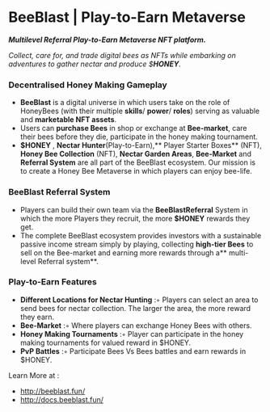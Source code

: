 # BeeBlast | Play-to-Earn Metaverse

**_Multilevel Referral Play-to-Earn Metaverse NFT platform._**

_Collect, care for, and trade digital bees as NFTs while embarking on adventures to gather nectar and produce $**HONEY**._

### Decentralised Honey Making Gameplay
- **BeeBlast** is a digital universe in which users take on the role of HoneyBees (with their multiple **skills**/ **power**/ **roles**) serving as valuable and **marketable NFT assets**.
- Users can **purchase Bees** in shop or exchange at **Bee-market**, care their bees before they die, participate in the honey making tournament.
- **$HONEY** , **Nectar Hunter**(Play-to-Earn),** Player Starter Boxes** (NFT), **Honey Bee Collection** (NFT), **Nectar Garden Areas**, **Bee-Market** and **Referral System** are all part of the BeeBlast ecosystem. Our mission is to create a Honey Bee Metaverse in which players can enjoy bee-life. 
### BeeBlast Referral System
- Players can build their own team via the **BeeBlastReferral** System in which the more Players they recruit, the more **$HONEY** rewards they get.
- The complete BeeBlast ecosystem provides investors with a sustainable passive income stream simply by playing, collecting **high-tier Bees** to sell on the Bee-market and earning more rewards through a** multi-level Referral system**.

### Play-to-Earn Features
- **Different Locations for Nectar Hunting** :◦ Players can select an area to send bees for nectar collection. The larger the area, the more reward they earn.
- **Bee-Market** :◦ Where players can exchange Honey Bees with others.
- **Honey Making Tournaments** :◦ Player can participate in the honey making tournaments for valued reward in $HONEY.
- **PvP Battles** :◦ Participate Bees Vs Bees battles and earn rewards in $HONEY.

Learn More at :
- http://beeblast.fun/
- http://docs.beeblast.fun/
